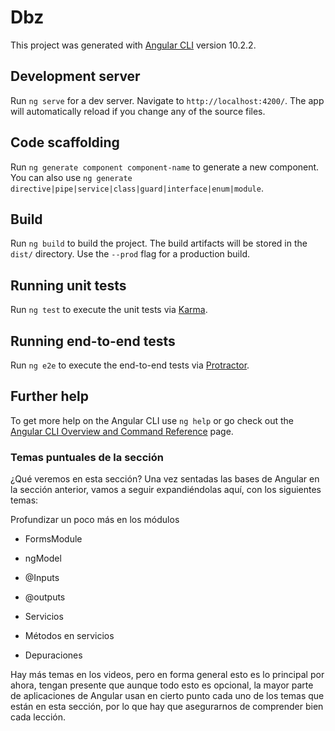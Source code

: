 # Dbz

This project was generated with [Angular CLI](https://github.com/angular/angular-cli) version 10.2.2.

## Development server

Run `ng serve` for a dev server. Navigate to `http://localhost:4200/`. The app will automatically reload if you change any of the source files.

## Code scaffolding

Run `ng generate component component-name` to generate a new component. You can also use `ng generate directive|pipe|service|class|guard|interface|enum|module`.

## Build

Run `ng build` to build the project. The build artifacts will be stored in the `dist/` directory. Use the `--prod` flag for a production build.

## Running unit tests

Run `ng test` to execute the unit tests via [Karma](https://karma-runner.github.io).

## Running end-to-end tests

Run `ng e2e` to execute the end-to-end tests via [Protractor](http://www.protractortest.org/).

## Further help

To get more help on the Angular CLI use `ng help` or go check out the [Angular CLI Overview and Command Reference](https://angular.io/cli) page.



### Temas puntuales de la sección
¿Qué veremos en esta sección?
Una vez sentadas las bases de Angular en la sección anterior, vamos a seguir expandiéndolas aquí, con los siguientes temas:

Profundizar un poco más en los módulos

* FormsModule

* ngModel

* @Inputs

* @outputs

* Servicios

* Métodos en servicios

* Depuraciones

Hay más temas en los videos, pero en forma general esto es lo principal por ahora, tengan presente que aunque todo esto es opcional, la mayor parte de aplicaciones de Angular usan en cierto punto cada uno de los temas que están en esta sección, por lo que hay que asegurarnos de comprender bien cada lección.
